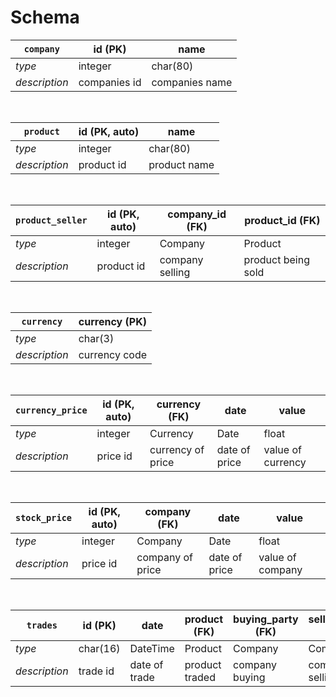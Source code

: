 # Schema
| `company`     | id (PK)       | name              |
| ------------- | ------------- | ----------------- |
| *type*        | integer       | char(80)          | 
| *description* | companies id  | companies name    |  
&nbsp;

| `product`     | id (PK, auto) | name              |
| ------------- | ------------- | ----------------- |
| *type*        | integer       | char(80)          |
| *description* | product id    | product name      |
&nbsp;

| `product_seller` | id (PK, auto) | company_id (FK) | product_id (FK)    |
| ---------------- | ------------- | ----------------| ------------------ |
| *type*           | integer       | Company         | Product            |
| *description*    | product id    | company selling | product being sold |
&nbsp;

| `currency`    | currency (PK)           |
| ------------- | ----------------- |
| *type*        | char(3)           | 
| *description* | currency code     | 
&nbsp;

| `currency_price`  | id (PK, auto)     | currency (FK)     | date          | value             |
| ----------------- | ----------------- | ----------------- | ------------- | ----------------- |
| *type*            | integer           | Currency          | Date          | float             |
| *description*     | price id          | currency of price | date of price | value of currency |
&nbsp;

| `stock_price` | id (PK, auto)     | company (FK)      | date              | value             |
| ------------- | ----------------- | ----------------- | ----------------- | ----------------- | 
| *type*        | integer           | Company           | Date              |  float            |
| *description* | price id          | company of price  | date of price     |  value of company |
&nbsp;

| `trades`      | id (PK)   | date          | product (FK)   | buying_party (FK) | selling_party (FK) | notional_amount   | notional_currency (FK) | quantity          | maturity_date    | underlying_price | underlying_currency (FK) | strike_price |
| ------------- | --------- | ------------- | -------------- | ----------------- | ------------------ | ----------------- | ---------------------- | ----------------- | ---------------- | ---------------- | ------------------------ | ------------ |
| *type*        | char(16)  | DateTime      | Product        | Company           | Company            | float             | Currency               | integer           | Date             | float            | Currency                 | float        | 
| *description* | trade id  | date of trade | product traded | company buying    | company selling    | notional value    | notional currency      | quantity of trade | date of maturity | underling price  | underlying currency      | strike price |
&nbsp;
